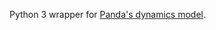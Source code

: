 Python 3 wrapper for [Panda's dynamics model](https://github.com/marcocognetti/FrankaEmikaPandaDynModel).